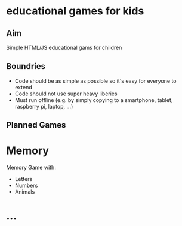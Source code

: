 # educational games for kids

## Aim
Simple HTML/JS educational gams for children

## Boundries
- Code should be as simple as possible so it's easy for everyone to extend
- Code should not use super heavy liberies
- Must run offline (e.g. by simply copying to a smartphone, tablet, raspberry pi, laptop, ...)

## Planned Games
# Memory
Memory Game with:
- Letters
- Numbers
- Animals

# ... 
